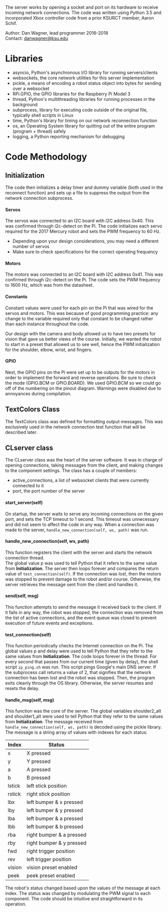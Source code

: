 The server works by opening a socket and port on its hardware to receive incoming network connections.
The code was written using Python 3.5 and incorporated Xbox controller code from a prior
KSURCT member, Aaron Schif.

Author: Dan Wagner, lead programmer 2016-2018  
Contact: danwagner@ksu.edu

# Libraries
* asyncio, Python's asynchronous I/O library for running servers/clients
* websockets, the core network utilities for this server implementation
* pickle, a means of encoding a robot status object into bytes for sending over a websocket
* RPi.GPIO, the GPIO libraries for the Raspberry Pi Model 3
* thread, Python's multithreading libraries for running processes in the background
* subprocess, library for executing code outside of the original file, typically shell scripts in Linux
* time, Python's library for timing on our network reconnection function
* os, an Operating System library for quitting out of the entire program (program + thread) safely
* logging, a Python reporting mechanism for debugging

# Code Methodology

## Initialization
The code then initializes a delay timer and dummy variable (both used in the reconnect function)
and sets up a file to suppress the output from the network connection subprocess.
#### Servos
The servos was connected to an I2C board with I2C address 0x40.  This was confirmed through
i2c-detect on the Pi.  The code initializes each servo required for the 2017 Mercury robot and sets
the PWM frequency to 60 Hz.
* Depending upon your design considerations, you may need a different number of servos
* Make sure to check specifications for the correct operating frequency

#### Motors
The motors was connected to an I2C board with I2C address 0x41.  This was confirmed through
i2c-detect on the Pi. The code sets the PWM frequency to 1600 Hz, which was from the datasheet.

#### Constants
Constant values were used for each pin on the Pi that was wired for the servos and motors.  This
was because of good programming practice: any change to the variable required only that constant
to be changed rather than each instance throughout the code.

Our design with the camera and body allowed us to have two presets for vision that gave us better
views of the course.  Initially, we wanted the robot to start in a preset that allowed us to see well,
hence the PWM initialization for the shoulder, elbow, wrist, and fingers.

#### GPIO
Next, the GPIO pins on the Pi were set up to be outputs for the motors in order to implement the
forward and reverse operations.  Be sure to check the mode (GPIO.BCM or GPIO.BOARD).  We
used GPIO.BCM so we could go off of the numbering on the pinout diagram.  Warnings were
disabled due to annoyances during compilation.

## TextColors Class
The TextColors class was defined for formatting output messages.  This was exclusively used in the
network connection test function that will be described later.

## CLserver class
The CLserver class was the heart of the server software.  It was in charge of opening connections,
taking messages from the client, and making changes to the component settings.  The class has
a couple of members:
* active_connections, a list of websocket clients that were currently connected to it
* port, the port number of the server

#### start_server(self)
On startup, the server waits to serve any incoming connections on the given port, and sets the TCP
timeout to 1 second.  This timeout was unnecessary and did not seem to affect the code in any way.
When a connection was made to the server, `handle_new_connection(self, ws, path)` was run.  

#### handle_new_connection(self, ws, path)
This function registers the client with the server and starts the network connection thread.  
The global value p was used to tell Python that it refers to the same value from
**Initialization**. The server then loops forever and compares the return value of `test_connection(self)`.
If the connection was lost, then the motors was stopped to prevent damage to the robot and/or course.
Otherwise, the server retrieves the message sent from the client and handles it.

#### send(self, msg)
This function attempts to send the message it received back to the client.  If it fails in any way, the
robot was stopped, the connection was removed from the list of active connections, and the event queue
was closed to prevent execution of future events and exceptions.

#### test_connection(self)
This function periodically checks the Internet connection on the Pi.  The global values p and delay
were used to tell Python that they refer to the same values from **Initialization**.  The code loops
forever in the thread.  For every second that passes from our current time (given by delay), the shell
script `ip_ping.sh` was run.  This script pings Google's main DNS server.  If the subprocess call returns
a value of 2, that signifies that the network connection has been lost and the robot was stopped.  Then,
the program exits cleanly through the OS library.  Otherwise, the server resumes and resets the delay.

#### handle_msg(self, msg)
This function was the core of the server.  The global variables shoulder2_alt and shoulder1_alt were
used to tell Python that they refer to the same values from **Initialization**.  The message received
from `handle_new_connection(self, ws, path)` is decoded using the pickle library.  The message is
a string array of values with indexes for each status:

Index  | Status
------- | ---------
x  | X pressed
y  | Y pressed
a  | A pressed
b  | B pressed
lstick | left stick position
rstick | right stick position
lbx | left bumper & x pressed
lby | left bumper & y pressed
lba | left bumper & a pressed
lbb | left bumper & b pressed
rba | right bumper & a pressed
rby | right bumper & y pressed
fwd | right trigger position
rev | left trigger position
vision | vision preset enabled
peek | peek preset enabled

The robot's status changed based upon the values of the message at each index.  The status was
changed by modulating the PWM signal to each component.  The code should be intuitive and
straightforward in its operation.
